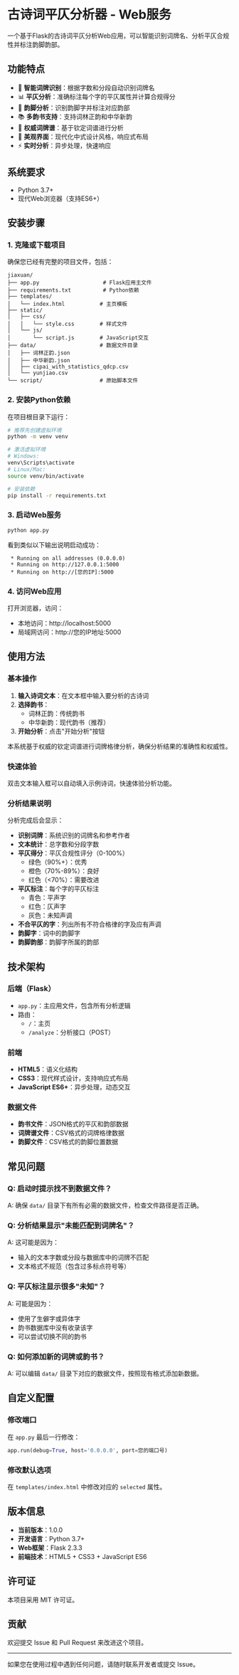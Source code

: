 # 古诗词平仄分析器 - Web服务

一个基于Flask的古诗词平仄分析Web应用，可以智能识别词牌名、分析平仄合规性并标注韵脚韵部。

## 功能特点

- 🎯 **智能词牌识别**：根据字数和分段自动识别词牌名
- 📊 **平仄分析**：准确标注每个字的平仄属性并计算合规得分
- 🎵 **韵脚分析**：识别韵脚字并标注对应韵部
- 📚 **多韵书支持**：支持词林正韵和中华新韵
- 📖 **权威词牌谱**：基于钦定词谱进行分析
- 🎨 **美观界面**：现代化中式设计风格，响应式布局
- ⚡ **实时分析**：异步处理，快速响应

## 系统要求

- Python 3.7+
- 现代Web浏览器（支持ES6+）

## 安装步骤

### 1. 克隆或下载项目

确保您已经有完整的项目文件，包括：
```
jiaxuan/
├── app.py                    # Flask应用主文件
├── requirements.txt          # Python依赖
├── templates/
│   └── index.html           # 主页模板
├── static/
│   ├── css/
│   │   └── style.css        # 样式文件
│   └── js/
│       └── script.js        # JavaScript交互
├── data/                    # 数据文件目录
│   ├── 词林正韵.json
│   ├── 中华新韵.json
│   ├── cipai_with_statistics_qdcp.csv
│   └── yunjiao.csv
└── script/                  # 原始脚本文件
```

### 2. 安装Python依赖

在项目根目录下运行：

```bash
# 推荐先创建虚拟环境
python -m venv venv

# 激活虚拟环境
# Windows:
venv\Scripts\activate
# Linux/Mac:
source venv/bin/activate

# 安装依赖
pip install -r requirements.txt
```

### 3. 启动Web服务

```bash
python app.py
```

看到类似以下输出说明启动成功：
```
 * Running on all addresses (0.0.0.0)
 * Running on http://127.0.0.1:5000
 * Running on http://[您的IP]:5000
```

### 4. 访问Web应用

打开浏览器，访问：
- 本地访问：http://localhost:5000
- 局域网访问：http://您的IP地址:5000

## 使用方法

### 基本操作

1. **输入诗词文本**：在文本框中输入要分析的古诗词
2. **选择韵书**：
   - 词林正韵：传统韵书
   - 中华新韵：现代韵书（推荐）
3. **开始分析**：点击"开始分析"按钮

本系统基于权威的钦定词谱进行词牌格律分析，确保分析结果的准确性和权威性。

### 快速体验

双击文本输入框可以自动填入示例诗词，快速体验分析功能。

### 分析结果说明

分析完成后会显示：

- **识别词牌**：系统识别的词牌名和参考作者
- **文本统计**：总字数和分段字数
- **平仄得分**：平仄合规性评分（0-100%）
  - 绿色（90%+）：优秀
  - 橙色（70%-89%）：良好  
  - 红色（<70%）：需要改进
- **平仄标注**：每个字的平仄标注
  - 青色：平声字
  - 红色：仄声字
  - 灰色：未知声调
- **不合平仄的字**：列出所有不符合格律的字及应有声调
- **韵脚字**：词中的韵脚字
- **韵脚韵部**：韵脚字所属的韵部

## 技术架构

### 后端（Flask）
- `app.py`：主应用文件，包含所有分析逻辑
- 路由：
  - `/`：主页
  - `/analyze`：分析接口（POST）

### 前端
- **HTML5**：语义化结构
- **CSS3**：现代样式设计，支持响应式布局
- **JavaScript ES6+**：异步处理，动态交互

### 数据文件
- **韵书文件**：JSON格式的平仄和韵部数据
- **词牌谱文件**：CSV格式的词牌格律数据
- **韵脚文件**：CSV格式的韵脚位置数据

## 常见问题

### Q: 启动时提示找不到数据文件？
A: 确保 `data/` 目录下有所有必需的数据文件，检查文件路径是否正确。

### Q: 分析结果显示"未能匹配到词牌名"？
A: 这可能是因为：
- 输入的文本字数或分段与数据库中的词牌不匹配
- 文本格式不规范（包含过多标点符号等）

### Q: 平仄标注显示很多"未知"？
A: 可能是因为：
- 使用了生僻字或异体字
- 韵书数据库中没有收录该字
- 可以尝试切换不同的韵书

### Q: 如何添加新的词牌或韵书？
A: 可以编辑 `data/` 目录下对应的数据文件，按照现有格式添加新数据。

## 自定义配置

### 修改端口
在 `app.py` 最后一行修改：
```python
app.run(debug=True, host='0.0.0.0', port=您的端口号)
```

### 修改默认选项
在 `templates/index.html` 中修改对应的 `selected` 属性。

## 版本信息

- **当前版本**：1.0.0
- **开发语言**：Python 3.7+
- **Web框架**：Flask 2.3.3
- **前端技术**：HTML5 + CSS3 + JavaScript ES6

## 许可证

本项目采用 MIT 许可证。

## 贡献

欢迎提交 Issue 和 Pull Request 来改进这个项目。

---

如果您在使用过程中遇到任何问题，请随时联系开发者或提交 Issue。 
